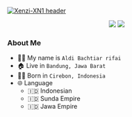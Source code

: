 [![Xenzi-XN1 header](https://i.ibb.co/JHYt4DC/20221022-102141.jpg)](https://fb.me/g4rzk)


<p align="center">
  <img src="https://visitor-badge.laobi.icu/badge?page_id=Xenzi-XN1.Xenzi-XN1" />
  <a href="https://github.com/g4rzk"><img src="https://img.shields.io/github/followers/Xenzi-XN1?label=followers&style=social"/></a>
  </a>
</p>

### About Me

 - 👨‍🦱 My name is `Aldi Bachtiar rifai`
 - 🏠 Live in `Bandung, Jawa Barat`
 - 👶🏻 Born in `Cirebon, Indonesia`
 - 🌐 Language
   - 🇮🇩 Indonesian
   - 🇮🇩 Sunda Empire
   - 🇮🇩 Jawa Empire
